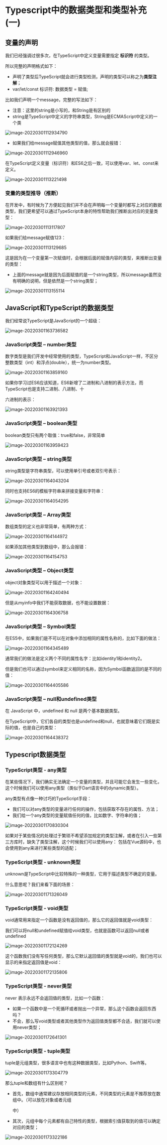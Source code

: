 # Typescript中的数据类型和类型补充(一)

## 变量的声明

我们已经强调过很多次，在TypeScript中定义变量需要指定 **标识符** 的类型。 

所以完整的声明格式如下： 

- 声明了类型后TypeScript就会进行类型检测，声明的类型可以称之为**类型注解**；
- var/let/const 标识符: 数据类型 = 赋值; 

比如我们声明一个message，完整的写法如下：

- 注意：这里的string是小写的，和String是有区别的 
- string是TypeScript中定义的字符串类型，String是ECMAScript中定义的一个类

![image-20220301112934790](D:\截图\12_Typescript(一)\image-20220301112934790.png)

- 如果我们给message赋值其他类型的值，那么就会报错：

![image-20220301112946960](D:\截图\12_Typescript(一)\image-20220301112946960.png)

在TypeScript定义变量（标识符）和ES6之后一致，可以使用var、let、const来定义。

![image-20220301113221498](D:\截图\12_Typescript(一)\image-20220301113221498.png)



### 变量的类型推导（推断）

在开发中，有时候为了方便起见我们并不会在声明每一个变量时都写上对应的数据类型，我们更希望可以通过TypeScript本身的特性帮助我们推断出对应的变量类型： 

![image-20220301113117807](D:\截图\12_Typescript(一)\image-20220301113117807.png)

如果我们给message赋值123： 

![image-20220301113129685](D:\截图\12_Typescript(一)\image-20220301113129685.png)

这是因为在一个变量第一次赋值时，会根据后面的赋值内容的类型，来推断出变量的类型：

- 上面的message就是因为后面赋值的是一个string类型，所以message虽然没有明确的说明，但是依然是一个string类型；

![image-20220301113155114](D:\截图\12_Typescript(一)\image-20220301113155114.png)



## JavaScript和TypeScript的数据类型

我们经常说TypeScript是JavaScript的一个超级：

![image-20220301163736582](D:\截图\12_Typescript(一)\image-20220301163736582.png)



### JavaScript类型 – number类型

数字类型是我们开发中经常使用的类型，TypeScript和JavaScript一样，不区分整数类型（int）和浮点(double），统一为number类型。

![image-20220301163859160](D:\截图\12_Typescript(一)\image-20220301163859160.png)

如果你学习过ES6应该知道，ES6新增了二进制和八进制的表示方法，而TypeScript也是支持二进制、八进制、十

六进制的表示：

![image-20220301163921393](D:\截图\12_Typescript(一)\image-20220301163921393.png)



### JavaScript类型 – boolean类型

boolean类型只有两个取值：true和false，非常简单

![image-20220301163959423](D:\截图\12_Typescript(一)\image-20220301163959423.png)



### JavaScript类型 – string类型

string类型是字符串类型，可以使用单引号或者双引号表示：

![image-20220301164043204](D:\截图\12_Typescript(一)\image-20220301164043204.png)

同时也支持ES6的模板字符串来拼接变量和字符串：

![image-20220301164054295](D:\截图\12_Typescript(一)\image-20220301164054295.png)



### JavaScript类型 – Array类型

数组类型的定义也非常简单，有两种方式：

![image-20220301164144972](D:\截图\12_Typescript(一)\image-20220301164144972.png)

如果添加其他类型到数组中，那么会报错：

![image-20220301164154753](D:\截图\12_Typescript(一)\image-20220301164154753.png)



### JavaScript类型 – Object类型

object对象类型可以用于描述一个对象：

![image-20220301164240494](D:\截图\12_Typescript(一)\image-20220301164240494.png)

但是从myinfo中我们不能获取数据，也不能设置数据：

![image-20220301164306758](D:\截图\12_Typescript(一)\image-20220301164306758.png)



### JavaScript类型 – Symbol类型

在ES5中，如果我们是不可以在对象中添加相同的属性名称的，比如下面的做法：

![image-20220301164345489](D:\截图\12_Typescript(一)\image-20220301164345489.png)

通常我们的做法是定义两个不同的属性名字：比如identity1和identity2。 

但是我们也可以通过symbol来定义相同的名称，因为Symbol函数返回的是不同的值：

![image-20220301164405586](D:\截图\12_Typescript(一)\image-20220301164405586.png)



### JavaScript类型 – null和undefined类型

在 JavaScript 中，undefined 和 null 是两个基本数据类型。

在TypeScript中，它们各自的类型也是undefined和null，也就意味着它们既是实际的值，也是自己的类型：

![image-20220301164438372](D:\截图\12_Typescript(一)\image-20220301164438372.png)



## Typescript数据类型

### TypeScript类型 - any类型

在某些情况下，我们确实无法确定一个变量的类型，并且可能它会发生一些变化，这个时候我们可以使用any类型（类似于Dart语言中的dynamic类型）。

any类型有点像一种讨巧的TypeScript手段：

- 我们可以对any类型的变量进行任何的操作，包括获取不存在的属性、方法；
- 我们给一个any类型的变量赋值任何的值，比如数字、字符串的值；

![image-20220301170830304](D:\截图\12_Typescript(一)\image-20220301170830304.png)

如果对于某些情况的处理过于繁琐不希望添加规定的类型注解，或者在引入一些第三方库时，缺失了类型注解，这个时候我们可以使用any： 包括在Vue源码中，也会使用到any来进行某些类型的适配；



### TypeScript类型 - unknown类型

unknown是TypeScript中比较特殊的一种类型，它用于描述类型不确定的变量。

什么意思呢？我们来看下面的场景：

![image-20220301171326049](D:\截图\12_Typescript(一)\image-20220301171326049.png)



### TypeScript类型 - void类型

void通常用来指定一个函数是没有返回值的，那么它的返回值就是void类型：

我们可以将null和undefined赋值给void类型，也就是函数可以返回null或者undefined

![image-20220301172124269](D:\截图\12_Typescript(一)\image-20220301172124269.png)

这个函数我们没有写任何类型，那么它默认返回值的类型就是void的，我们也可以显示的来指定返回值是void：

![image-20220301172135806](D:\截图\12_Typescript(一)\image-20220301172135806.png)



### TypeScript类型 - never类型

never 表示永远不会返回值的类型，比如一个函数：

- 如果一个函数中是一个死循环或者抛出一个异常，那么这个函数会返回东西吗？
- 不会，那么写void类型或者其他类型作为返回值类型都不合适，我们就可以使用never类型；

![image-20220301172641301](D:\截图\12_Typescript(一)\image-20220301172641301.png)



### TypeScript类型 - tuple类型

tuple是元组类型，很多语言中也有这种数据类型，比如Python、Swift等。 

![image-20220301173304779](D:\截图\12_Typescript(一)\image-20220301173304779.png)

那么tuple和数组有什么区别呢？

- 首先，数组中通常建议存放相同类型的元素，不同类型的元素是不推荐放在数组中。（可以放在对象或者元组

  中）

- 其次，元组中每个元素都有自己特性的类型，根据索引值获取到的值可以确定对应的类型；

![image-20220301173322186](D:\截图\12_Typescript(一)\image-20220301173322186.png)

